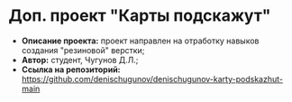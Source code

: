# Доп. проект "Карты подскажут"
* **Описание проекта:** проект направлен на отработку навыков создания "резиновой" верстки;
* **Автор:** студент, Чугунов Д.Л.;
* **Ссылка на репозиторий:** https://github.com/denischugunov/denischugunov-karty-podskazhut-main
